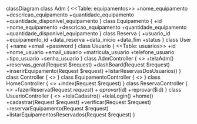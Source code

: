 classDiagram
  class Adm {
    <<Table: equipamentos>>
    +nome_equipamento
    +descricao_equipamento
    +quantidade_equipamento
    +quantidade_disponivel_equipamento
  }
  class Equipamento {
    +id
    +nome_equipamento
    +descricao_equipamento
    +quantidade_equipamento
    +quantidade_disponivel_equipamento
  }
  class Reserva {
    +usuario_id
    +equipamento_id
    +data_reserva
    +data_inicio
    +data_fim
    +status
  }
  class User {
    +name
    +email
    +password
  }
  class Usuario {
    <<Table: usuarios>>
    +id
    +nome_usuario
    +email_usuario
    +matricula_usuario
    +telefone_usuario
    +tipo_usuario
    +senha_usuario
  }
  class AdmController {
    <<Controller>>
    +telaAdm()
    +reservas_geral(Request $request)
    +dashBoard(Request $request)
    +inserirEquipamento(Request $request)
    +listarReservasDosUsuarios()
  }
  class Controller {
    <<Controller>>
  }
  class EquipamentoController {
    <<Controller>>
  }
  class HomeController {
    <<Controller>>
    +index(Request $request)
  }
  class ReservaController {
    <<Controller>>
    +fazerReserva(Request $request)
    +aprovar($id)
    +reprovar($id)
  }
  class UsuarioController {
    <<Controller>>
    +telaCadastro()
    +telaLogin()
    +home()
    +cadastrar(Request $request)
    +verificar(Request $request)
    +reservarEquipamento(Request $request)
    +listarEquipamentosReservados(Request $request)
  }
